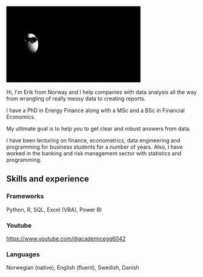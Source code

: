 <img src=https://github.com/eriksmithmeyer/eriksmithmeyer/blob/main/academicegg-banner%20-%20thumbnail_original.png height=200>

Hi, I'm Erik from Norway and I help companies with data analysis all the way from wrangling of really messy data to creating reports. 

I have a PhD in Energy Finance along with a MSc and a BSc in Financial Economics.

My ultimate goal is to help you to get clear and robust answers from data.

I have been lecturing on finance, econometrics, data engineering and programming for business students for a number of years. Also, I have worked in the banking and risk management sector with statistics and programming.

## Skills and experience
### Frameworks
Python, R, SQL, Excel (VBA), Power BI

### Youtube
https://www.youtube.com/@academicegg6042

### Languages
Norwegian (native), English (fluent), Swedish, Danish







<!--
**eriksmithmeyer/eriksmithmeyer** is a ✨ _special_ ✨ repository because its `README.md` (this file) appears on your GitHub profile.

Here are some ideas to get you started:

- 🔭 I’m currently working on ...
- 🌱 I’m currently learning ...
- 👯 I’m looking to collaborate on ...
- 🤔 I’m looking for help with ...
- 💬 Ask me about ...
- 📫 How to reach me: ...
- 😄 Pronouns: ...
- ⚡ Fun fact: ...
-->
